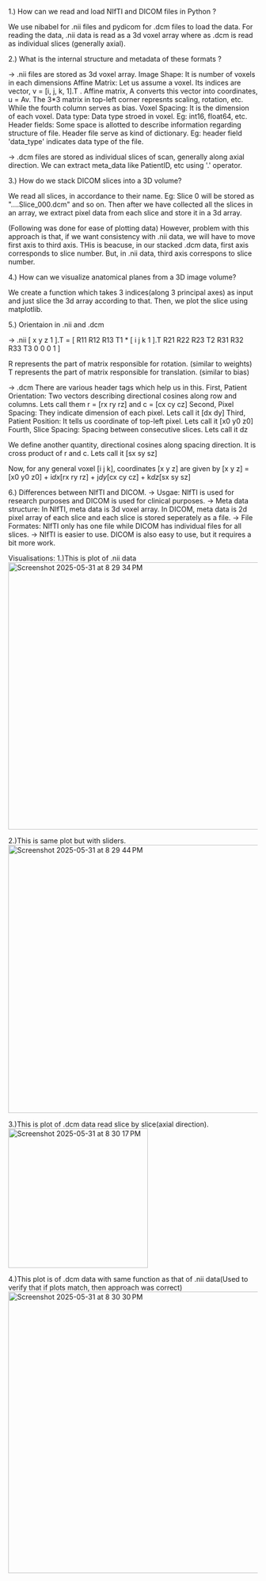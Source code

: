 1.) How can we read and load NIfTI and DICOM files in Python ?

We use nibabel for .nii files and pydicom for .dcm files to load the data. For reading the data, .nii data is read as a 3d voxel array where as .dcm is read as individual slices (generally axial).

2.) What is the internal structure and metadata of these formats ?

-> .nii files are stored as 3d voxel array.
Image Shape: It is number of voxels in each dimensions
Affine Matrix: Let us assume a voxel. Its indices are vector, v = [i, j, k, 1].T . Affine matrix, A converts this vector into coordinates, u = Av. The 3*3 matrix in top-left corner represnts scaling, rotation, etc. While the fourth column serves as bias.
Voxel Spacing: It is the dimension of each voxel.
Data type: Data type stroed in voxel. Eg: int16, float64, etc.
Header fields: Some space is allotted to describe information regarding structure of file. Header file serve as kind of dictionary. Eg: header field 'data_type' indicates data type of the file.

-> .dcm files are stored as individual slices of scan, generally along axial direction.
We can extract meta_data like PatientID, etc using '.' operator.

3.) How do we stack DICOM slices into a 3D volume?

We read all slices, in accordance to their name. Eg: Slice 0 will be stored as "....Slice_000.dcm" and so on.
Then after we have collected all the slices in an array, we extract pixel data from each slice and store it in a 3d array.

(Following was done for ease of plotting data)
However, problem with this approach is that, if we want consistency with .nii data, we will have to move first axis to third axis.
THis is beacuse, in our stacked .dcm data, first axis corresponds to slice number.
But, in .nii data, third axis correspons to slice number.

4.) How can we visualize anatomical planes from a 3D image volume?

We create a function which takes 3 indices(along 3 principal axes) as input and just slice the 3d array according to that. Then, we plot the slice using matplotlib.

5.) Orientaion in .nii and .dcm

-> .nii
[ x y z 1 ].T   = [ R11  R12  R13  T1      *  [ i j k 1 ].T
                    R21  R22  R23  T2
                    R31  R32  R33  T3
                    0    0    0    1   ] 

R represents the part of matrix responsible for rotation. (similar to weights)
T represents the part of matrix responsible for translation. (similar to bias)

-> .dcm
There are various header tags which help us in this.
First, Patient Orientation: Two vectors describing directional cosines along row and columns. Lets call them r = [rx ry rz] and c = [cx cy cz]
Second, Pixel Spacing: They indicate dimension of each pixel. Lets call it [dx dy]
Third, Patient Position: It tells us coordinate of top-left pixel. Lets call it [x0 y0 z0]
Fourth, Slice Spacing: Spacing between consecutive slices. Lets call it dz

We define another quantity, directional cosines along spacing direction. It is cross product of r and c. Lets call it [sx sy sz]

Now, for any general voxel [i j k], coordinates [x y z] are given by
[x y z] = [x0 y0 z0] + i*dx*[rx ry rz] + j*dy*[cx cy cz] + k*dz*[sx sy sz]

6.) Differences between NIfTI and DICOM.
-> Usgae: NIfTI is used for research purposes and DICOM is used for clinical purposes.
-> Meta data structure: In NIfTI, meta data is 3d voxel array. In DICOM, meta data is 2d pixel array of each slice and each slice is stored seperately as a file.
-> File Formates: NIfTI only has one file while DICOM has individual files for all slices.
-> NIfTI is easier to use. DICOM is also easy to use, but it requires a bit more work.


Visualisations:
1.)This is plot of .nii data
<img width="540" alt="Screenshot 2025-05-31 at 8 29 34 PM" src="https://github.com/user-attachments/assets/0ff85663-6e12-4442-92b3-2130a6fb718a" />

2.)This is same plot but with sliders.
<img width="542" alt="Screenshot 2025-05-31 at 8 29 44 PM" src="https://github.com/user-attachments/assets/738bdda2-ba7d-4708-bcb3-3552961351c1" />

3.)This is plot of .dcm data read slice by slice(axial direction).
<img width="282" alt="Screenshot 2025-05-31 at 8 30 17 PM" src="https://github.com/user-attachments/assets/63154483-5b3c-4103-9360-d28af3e4bf49" />

4.)This plot is of .dcm data with same function as that of .nii data(Used to verify that if plots match, then approach was correct)
<img width="569" alt="Screenshot 2025-05-31 at 8 30 30 PM" src="https://github.com/user-attachments/assets/a0dcfc8e-0f1f-4691-a53b-ae891f621c3f" />
